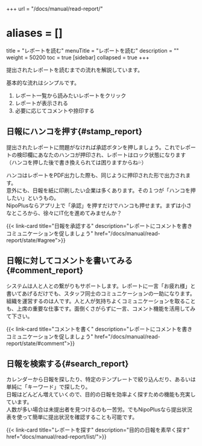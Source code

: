 +++
url = "/docs/manual/read-report/"
# aliases = []
title = "レポートを読む"
menuTitle = "レポートを読む"
description = ""
weight = 50200
toc = true
[sidebar]
collapsed = true
+++

提出されたレポートを読むまでの流れを解説しています。

基本的な流れはシンプルです。

1. レポート一覧から読みたいレポートをクリック
2. レポートが表示される
3. 必要に応じてコメントや捺印する

## 日報にハンコを押す{#stamp_report}

提出されたレポートに問題がなければ承認ボタンを押しましょう。これでレポートの検印欄にあなたのハンコが押印され、レポートはロック状態になります  
（ハンコを押した後で書き換えられては困りますからね💦）

ハンコはレポートをPDF出力した際も、同じように押印された形で出力されます。  
意外にも、日報を紙に印刷したい企業は多くあります。その１つが「ハンコを押したい」というもの。  
NipoPlusならアプリ上で「承認」を押すだけでハンコも押せます。まずは小さなところから、徐々にIT化を進めてみませんか？

{{< link-card title="日報を承認する"  description="レポートにコメントを書きコミュニケーションを促しましょう" href="/docs/manual/read-report/state/#agree">}}

## 日報に対してコメントを書いてみる{#comment_report}

システムは人と人との繋がりもサポートします。レポートに一言「お疲れ様」と書いてあげるだけでも、スタッフ同士のコミュニケーションの一助になります。  
組織を運営するのは人です。人と人が気持ちよくコミュニケーションを取ることも、上席の重要な仕事です。面倒くさがらずに一言、コメント機能を活用してみて下さい。

{{< link-card title="コメントを書く"  description="レポートにコメントを書きコミュニケーションを促しましょう" href="/docs/manual/read-report/state/#comment">}}

## 日報を検索する{#search_report}

カレンダーから日報を探したり、特定のテンプレートで絞り込んだり、あるいは単純に「キーワード」で探したり。  
日報はどんどん増えていくので、目的の日報を効率よく探すための機能も充実しています。  
人数が多い場合は未提出者を見つけるのも一苦労。でもNipoPlusなら提出状況表を使って簡単に提出状況を確認することも可能です。

{{< link-card title="レポートを探す"  description="目的の日報を素早く探す" href="docs/manual/read-report/list/">}}
